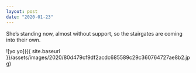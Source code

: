 ```yaml
---
layout: post
date: "2020-01-23"
---
```


She’s standing now, almost without support, so the stairgates are coming into their own.

![yo yo]({{ site.baseurl }}/assets/images/2020/80d479cf9df2acdc685589c29c360764727ae8b2.jpg)
